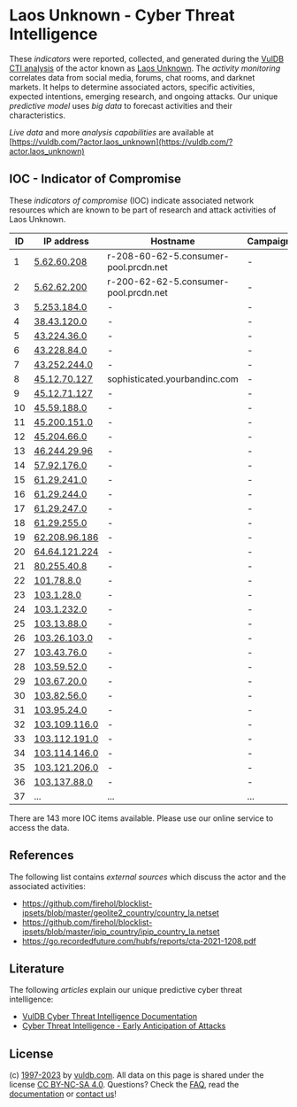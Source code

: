 # Laos Unknown - Cyber Threat Intelligence

These _indicators_ were reported, collected, and generated during the [VulDB CTI analysis](https://vuldb.com/?kb.cti) of the actor known as [Laos Unknown](https://vuldb.com/?actor.laos_unknown). The _activity monitoring_ correlates data from social media, forums, chat rooms, and darknet markets. It helps to determine associated actors, specific activities, expected intentions, emerging research, and ongoing attacks. Our unique _predictive model_ uses _big data_ to forecast activities and their characteristics.

_Live data_ and more _analysis capabilities_ are available at [https://vuldb.com/?actor.laos_unknown](https://vuldb.com/?actor.laos_unknown)

## IOC - Indicator of Compromise

These _indicators of compromise_ (IOC) indicate associated network resources which are known to be part of research and attack activities of Laos Unknown.

ID | IP address | Hostname | Campaign | Confidence
-- | ---------- | -------- | -------- | ----------
1 | [5.62.60.208](https://vuldb.com/?ip.5.62.60.208) | r-208-60-62-5.consumer-pool.prcdn.net | - | High
2 | [5.62.62.200](https://vuldb.com/?ip.5.62.62.200) | r-200-62-62-5.consumer-pool.prcdn.net | - | High
3 | [5.253.184.0](https://vuldb.com/?ip.5.253.184.0) | - | - | High
4 | [38.43.120.0](https://vuldb.com/?ip.38.43.120.0) | - | - | High
5 | [43.224.36.0](https://vuldb.com/?ip.43.224.36.0) | - | - | High
6 | [43.228.84.0](https://vuldb.com/?ip.43.228.84.0) | - | - | High
7 | [43.252.244.0](https://vuldb.com/?ip.43.252.244.0) | - | - | High
8 | [45.12.70.127](https://vuldb.com/?ip.45.12.70.127) | sophisticated.yourbandinc.com | - | High
9 | [45.12.71.127](https://vuldb.com/?ip.45.12.71.127) | - | - | High
10 | [45.59.188.0](https://vuldb.com/?ip.45.59.188.0) | - | - | High
11 | [45.200.151.0](https://vuldb.com/?ip.45.200.151.0) | - | - | High
12 | [45.204.66.0](https://vuldb.com/?ip.45.204.66.0) | - | - | High
13 | [46.244.29.96](https://vuldb.com/?ip.46.244.29.96) | - | - | High
14 | [57.92.176.0](https://vuldb.com/?ip.57.92.176.0) | - | - | High
15 | [61.29.241.0](https://vuldb.com/?ip.61.29.241.0) | - | - | High
16 | [61.29.244.0](https://vuldb.com/?ip.61.29.244.0) | - | - | High
17 | [61.29.247.0](https://vuldb.com/?ip.61.29.247.0) | - | - | High
18 | [61.29.255.0](https://vuldb.com/?ip.61.29.255.0) | - | - | High
19 | [62.208.96.186](https://vuldb.com/?ip.62.208.96.186) | - | - | High
20 | [64.64.121.224](https://vuldb.com/?ip.64.64.121.224) | - | - | High
21 | [80.255.40.8](https://vuldb.com/?ip.80.255.40.8) | - | - | High
22 | [101.78.8.0](https://vuldb.com/?ip.101.78.8.0) | - | - | High
23 | [103.1.28.0](https://vuldb.com/?ip.103.1.28.0) | - | - | High
24 | [103.1.232.0](https://vuldb.com/?ip.103.1.232.0) | - | - | High
25 | [103.13.88.0](https://vuldb.com/?ip.103.13.88.0) | - | - | High
26 | [103.26.103.0](https://vuldb.com/?ip.103.26.103.0) | - | - | High
27 | [103.43.76.0](https://vuldb.com/?ip.103.43.76.0) | - | - | High
28 | [103.59.52.0](https://vuldb.com/?ip.103.59.52.0) | - | - | High
29 | [103.67.20.0](https://vuldb.com/?ip.103.67.20.0) | - | - | High
30 | [103.82.56.0](https://vuldb.com/?ip.103.82.56.0) | - | - | High
31 | [103.95.24.0](https://vuldb.com/?ip.103.95.24.0) | - | - | High
32 | [103.109.116.0](https://vuldb.com/?ip.103.109.116.0) | - | - | High
33 | [103.112.191.0](https://vuldb.com/?ip.103.112.191.0) | - | - | High
34 | [103.114.146.0](https://vuldb.com/?ip.103.114.146.0) | - | - | High
35 | [103.121.206.0](https://vuldb.com/?ip.103.121.206.0) | - | - | High
36 | [103.137.88.0](https://vuldb.com/?ip.103.137.88.0) | - | - | High
37 | ... | ... | ... | ...

There are 143 more IOC items available. Please use our online service to access the data.

## References

The following list contains _external sources_ which discuss the actor and the associated activities:

* https://github.com/firehol/blocklist-ipsets/blob/master/geolite2_country/country_la.netset
* https://github.com/firehol/blocklist-ipsets/blob/master/ipip_country/ipip_country_la.netset
* https://go.recordedfuture.com/hubfs/reports/cta-2021-1208.pdf

## Literature

The following _articles_ explain our unique predictive cyber threat intelligence:

* [VulDB Cyber Threat Intelligence Documentation](https://vuldb.com/?kb.cti)
* [Cyber Threat Intelligence - Early Anticipation of Attacks](https://www.scip.ch/en/?labs.20201022)

## License

(c) [1997-2023](https://vuldb.com/?kb.changelog) by [vuldb.com](https://vuldb.com/?kb.about). All data on this page is shared under the license [CC BY-NC-SA 4.0](https://creativecommons.org/licenses/by-nc-sa/4.0/). Questions? Check the [FAQ](https://vuldb.com/?kb.faq), read the [documentation](https://vuldb.com/?kb) or [contact us](https://vuldb.com/?contact)!
